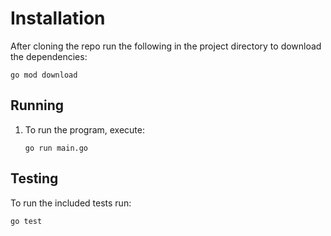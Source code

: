 # Installation
After cloning the repo run the following in the project directory to download the dependencies:

    
    go mod download
    
  
## Running

1. To run the program, execute:
    ```console
    go run main.go
    ```
## Testing
To run the included tests run:
```console
go test
```
